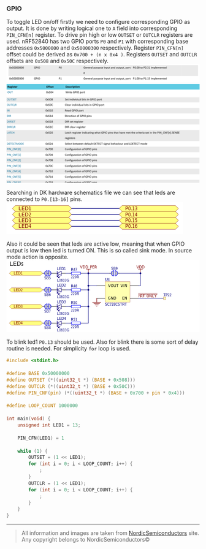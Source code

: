 ### GPIO
To toggle LED on/off firstly we need to configure corresponding GPIO as output.
It is done by writing logical one to `A` field into corresponding
`PIN_CFN[n]` register. To drive pin high or low `OUTSET` or `OUTCLR` registers
are used. nRF52840 has two GPIO ports `P0` and `P1` with corresponding
base addresses `0x5000000` and `0x50000300` respectively. Register `PIN_CFN[n]`
offset could be derived as `0x700 + (n x 0x4 )`. Registers `OUTSET` and `OUTCLR`
offsets are `0x508` and `0x50C` respectively.
![instances](images/instances.png)
![registers\_1](images/registers_1.png)
![registers\_2](images/registers_2.png)

Searching in DK hardware schematics file we can see that leds are connected to
`P0.[13-16]` pins.
![gpio mapping](images/gpio_mapping.png)

Also it could be seen that leds are active low, meaning that when GPIO output
is low then led is turned ON. This is so called sink mode. In source mode action
is opposite.
![leds](images/leds.png)

To blink led1 `P0.13` should be used. Also for blink there is some sort of delay
routine is needed. For simplicity `for` loop is used.
```c
#include <stdint.h>

#define BASE 0x50000000
#define OUTSET (*((uint32_t *) (BASE + 0x508)))
#define OUTCLR (*((uint32_t *) (BASE + 0x50C)))
#define PIN_CNF(pin) (*((uint32_t *) (BASE + 0x700 + pin * 0x4)))

#define LOOP_COUNT 1000000

int main(void) {
	unsigned int LED1 = 13;
	
	PIN_CFN(LED1) = 1
	
	while (1) {
		OUTSET = (1 << LED1);
		for (int i = 0; i < LOOP_COUNT; i++) {
			;
		}
		OUTCLR = (1 << LED1);
		for (int i = 0; i < LOOP_COUNT; i++) {
			;
		}
	}
}
```

---

> All information and images are taken from [NordicSemiconductors](https://infocenter.nordicsemi.com) site.
> Any copyright belongs to NordicSemiconductors©
